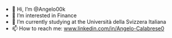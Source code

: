 - 👋 Hi, I’m @Angelo00k
- 👀 I’m interested in Finance
- 🌱 I’m currently studying at the Università della Svizzera Italiana
- 📫 How to reach me: www.linkedin.com/in/Angelo-Calabrese0

<!---
Angelo00k/Angelo00k is a ✨ special ✨ repository because its `README.md` (this file) appears on your GitHub profile.
You can click the Preview link to take a look at your changes.
--->
